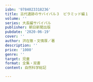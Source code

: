 ```yaml
---
isbn: '9784023318236'
title: 古代遺跡のサバイバル３　ピラミッド編１
volume: ''
series: 大長編サバイバル
publisher: 朝日新聞出版
pubdate: '2020-06-19'
cover: ''
author: 洪在徹・文情厚／著
description: ''
price: '1000'
genre: ''
target: 児童
format: 全集・双書
content: 自然科学総記

---
```

